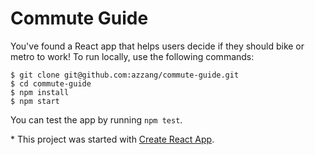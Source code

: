 # **Commute Guide**
You've found a React app that helps users decide if they should bike or metro to work! To run locally, use the following commands:
```
$ git clone git@github.com:azzang/commute-guide.git
$ cd commute-guide
$ npm install
$ npm start
```
You can test the app by running ```npm test```.

\* This project was started with [Create React App].

[Create React App]: https://github.com/facebookincubator/create-react-app
